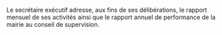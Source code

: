 Le secrétaire exécutif adresse, aux fins de ses délibérations, le rapport mensuel de ses activités ainsi que le rapport annuel de performance de la mairie au conseil de supervision.